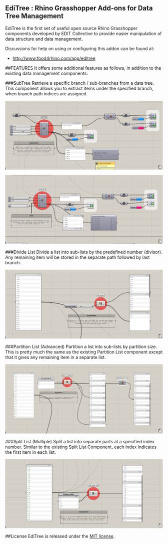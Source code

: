 ## EdiTree : Rhino Grasshopper Add-ons for Data Tree Management

EdiTree is the first set of useful open source Rhino Grasshopper components developed by EDIT Collective to provide easier manipulation of data structure and data management.

Discussions for help on using or configuring this addon can be found at:
* http://www.food4rhino.com/app/editree



##FEATURES
It offers some additional features as follows, in addition to the existing data management components:

###SubTree
Retrieve a specific branch / sub-branches from a data tree. This component allows you to extract items under the specified branch, when branch path indices are assigned.

![SubTree1](https://raw.githubusercontent.com/EDIT-Collective/EdiTree/master/images/Sub_Tree.png)

![SubTree2](https://raw.githubusercontent.com/EDIT-Collective/EdiTree/master/images/Sub_Tree2.png)

###Divide List
Divide a list into sub-lists by the predefined number (divisor). Any remaining item will be stored in the separate path followed by last branch.

![DivideList](https://raw.githubusercontent.com/EDIT-Collective/EdiTree/master/images/Divide_List.png)

###Partition List (Advanced)
Partition a list into sub-lists by partition size. This is pretty much the same as the existing Partition List component except that it gives any remaining item in a separate list.

![PartitionList](https://raw.githubusercontent.com/EDIT-Collective/EdiTree/master/images/Partition_List_adv.png)

###Split List (Multiple)
Split a list into separate parts at a specified index number. Similar to the existing Split List Component, each index indicates the first item in each list.

![SplitListMulti](https://raw.githubusercontent.com/EDIT-Collective/EdiTree/master/images/Split_Multi_List.png)


##License
EdiTree is released under the [MIT license](LICENSE.txt).
